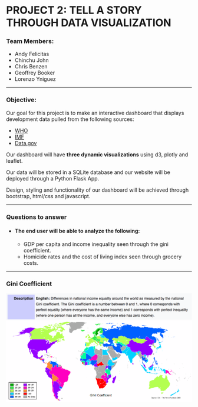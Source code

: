 
# PROJECT 2: TELL A STORY THROUGH DATA VISUALIZATION

### Team Members:
* Andy Felicitas
* Chinchu John
* Chris Benzen
* Geoffrey Booker
* Lorenzo Yniguez
<hr>

### Objective:

Our goal for this project is to make an interactive dashboard that displays development data pulled from the following sources:

* [WHO](http://www.who.int/en/)
* [IMF](http://www.imf.org/external/index.htm)
* [Data.gov](https://www.data.gov/)

Our dashboard will have <b>three dynamic visualizations</b> using d3, plotly and leaflet. 

Our data will be stored in a SQLite database and our website will be deployed through a Python Flask App. 

Design, styling and functionality of our dashboard will be achieved through bootstrap, html/css and javascript. 

<hr>

### Questions to answer
* #### The end user will be able to analyze the following:

    * GDP per capita and income inequality seen through the gini coefficient.
    * Homicide rates and the cost of living index seen through grocery costs.

<hr>

### Gini Coefficient

![title](images/gini_sum.png)
<br>
![title](images/gini.png)
